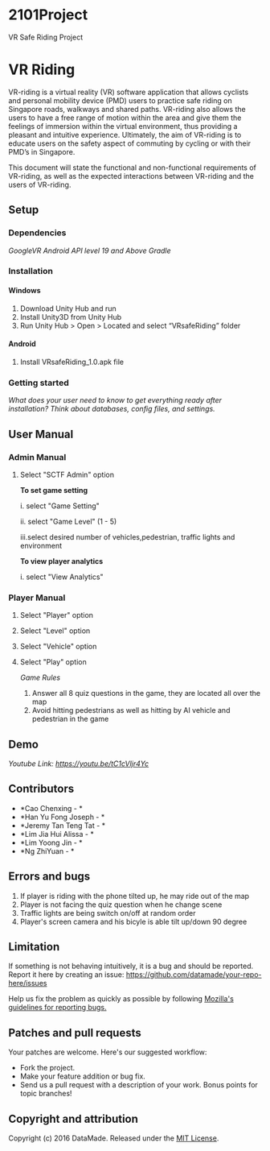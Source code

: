 # 2101Project
VR Safe Riding Project


# VR Riding
VR-riding is a virtual reality (VR) software application that allows cyclists and personal mobility device (PMD) users to practice safe riding on Singapore roads, walkways and shared paths. VR-riding also allows the users to have a free range of motion within the area and give them the feelings of immersion within the virtual environment, thus providing a pleasant and intuitive experience. Ultimately, the aim of VR-riding is to educate users on the safety aspect of commuting by cycling or with their PMD’s in Singapore. 

This document will state the functional and non-functional requirements of VR-riding, as well as the expected interactions between VR-riding and the users of VR-riding. 

## Setup 
### Dependencies

*GoogleVR*
*Android API level 19 and Above*
*Gradle*

### Installation
#### Windows
1. Download Unity Hub and run 
2. Install Unity3D from Unity Hub
3. Run Unity Hub > Open > Located and select “VRsafeRiding” folder

#### Android
1. Install VRsafeRiding_1.0.apk file 

### Getting started

*What does your user need to know to get everything ready after installation?*
*Think about databases, config files, and settings.*

## User Manual
### Admin Manual
1. Select "SCTF Admin" option

   **To set game setting**
   
   i.  select "Game Setting"
   
   ii. select "Game Level" (1 - 5)
   
   iii.select desired number of vehicles,pedestrian, traffic lights and environment
   
   **To view player analytics**
   
   i. select "View Analytics"
      
### Player Manual

1. Select "Player" option
2. Select "Level" option
3. Select "Vehicle" option
4. Select "Play" option
   
   *Game Rules*
   1. Answer all 8 quiz questions in the game, they are located all over the map
   2. Avoid hitting pedestrians as well as hitting by AI vehicle and pedestrian 
      in the game



## Demo

*Youtube Link: https://youtu.be/tC1cVljr4Yc*

## Contributors

* *Cao Chenxing - *
* *Han Yu Fong Joseph - *
* *Jeremy Tan Teng Tat - *
* *Lim Jia Hui Alissa - *
* *Lim Yoong Jin - *
* *Ng ZhiYuan - *


## Errors and bugs
   1. If player is riding with the phone tilted up, he may ride out of the map
   2. Player is not facing the quiz question when he change scene
   3. Traffic lights are being switch on/off at random order
   4. Player's screen camera and his bicyle is able tilt up/down 90 degree 
## Limitation


If something is not behaving intuitively, it is a bug and should be reported.
Report it here by creating an issue: https://github.com/datamade/your-repo-here/issues

Help us fix the problem as quickly as possible by following [Mozilla's guidelines for reporting bugs.](https://developer.mozilla.org/en-US/docs/Mozilla/QA/Bug_writing_guidelines#General_Outline_of_a_Bug_Report)

## Patches and pull requests

Your patches are welcome. Here's our suggested workflow:
 
* Fork the project.
* Make your feature addition or bug fix.
* Send us a pull request with a description of your work. Bonus points for topic branches!

## Copyright and attribution

Copyright (c) 2016 DataMade. Released under the [MIT License](https://github.com/datamade/your-repo-here/blob/master/LICENSE).
